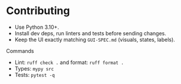 # Contributing

- Use Python 3.10+.
- Install dev deps, run linters and tests before sending changes.
- Keep the UI exactly matching `GUI-SPEC.md` (visuals, states, labels).

Commands
- Lint: `ruff check .` and format: `ruff format .`
- Types: `mypy src`
- Tests: `pytest -q`
